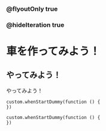 ### @flyoutOnly true
### @hideIteration true

# 車を作ってみよう！

## やってみよう！

やってみよう！

```ghost
custom.whenStartDummy(function () {
})
```

```template
custom.whenStartDummy(function () {
})
```